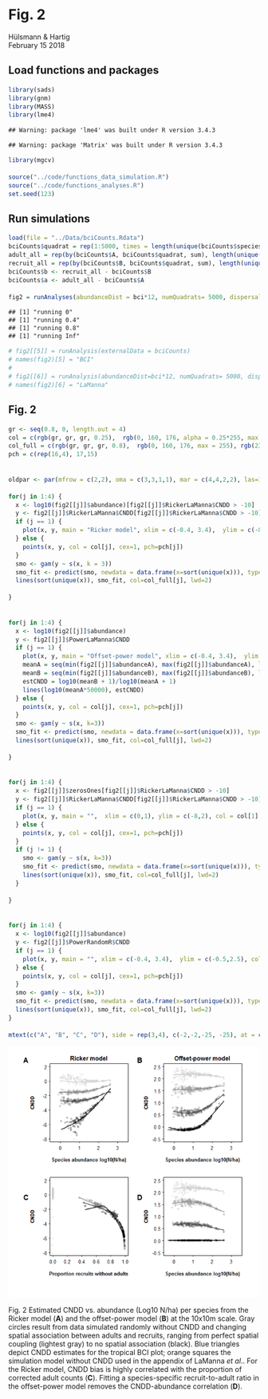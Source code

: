 # Fig. 2
Hülsmann & Hartig  
February 15 2018  

## Load functions and packages


```r
library(sads)
library(gnm)
library(MASS)
library(lme4)
```

```
## Warning: package 'lme4' was built under R version 3.4.3
```

```
## Warning: package 'Matrix' was built under R version 3.4.3
```

```r
library(mgcv)

source("../code/functions_data_simulation.R")
source("../code/functions_analyses.R")
set.seed(123)
```



## Run simulations 


```r
load(file = "../Data/bciCounts.Rdata")
bciCounts$quadrat = rep(1:5000, times = length(unique(bciCounts$species)))
adult_all = rep(by(bciCounts$A, bciCounts$quadrat, sum), length(unique(bciCounts$species)))
recruit_all = rep(by(bciCounts$B, bciCounts$quadrat, sum), length(unique(bciCounts$species)))
bciCounts$b <- recruit_all - bciCounts$B
bciCounts$a <- adult_all - bciCounts$A

fig2 = runAnalyses(abundanceDist = bci*12, numQuadrats= 5000, dispersal = c(0, 0.4, 0.8, Inf))
```

```
## [1] "running 0"
## [1] "running 0.4"
## [1] "running 0.8"
## [1] "running Inf"
```

```r
# fig2[[5]] = runAnalysis(externalData = bciCounts)
# names(fig2)[5] = "BCI"
# 
# fig2[[6]] = runAnalysis(abundanceDist=bci*12, numQuadrats= 5000, dispersal = 0.1, theta = 1, adultSurvival = "LaManna")
# names(fig2)[6] = "LaManna"
```

## Fig. 2


```r
gr <- seq(0.8, 0, length.out = 4)
col = c(rgb(gr, gr, gr, 0.25),  rgb(0, 160, 176, alpha = 0.25*255, max = 255), rgb(235, 104, 65, alpha = 0.25*255, max = 255))
col_full = c(rgb(gr, gr, gr, 0.8),  rgb(0, 160, 176, max = 255), rgb(235, 104, 65, max = 255))
pch = c(rep(16,4), 17,15)


oldpar <- par(mfrow = c(2,2), oma = c(3,3,1,1), mar = c(4,4,2,2), las=1, mgp=c(2.5, 0.5, 0), lwd=75/75, cex.axis=3/3, cex.lab=1, font.lab=2, tcl=(-0.2))

for(j in 1:4) {
  x <- log10(fig2[[j]]$abundance)[fig2[[j]]$RickerLaManna$CNDD > -10]
  y <- fig2[[j]]$RickerLaManna$CNDD[fig2[[j]]$RickerLaManna$CNDD > -10]
  if (j == 1) {
    plot(x, y, main = "Ricker model", xlim = c(-0.4, 3.4),  ylim = c(-8,2), col = col[1], pch=pch[1], xlab = "Species abundance log10(N/ha)", ylab = "CNDD")
  } else {
    points(x, y, col = col[j], cex=1, pch=pch[j])    
  }
  smo <- gam(y ~ s(x, k = 3))
  smo_fit <- predict(smo, newdata = data.frame(x=sort(unique(x))), type = "response")
  lines(sort(unique(x)), smo_fit, col=col_full[j], lwd=2)

}


for(j in 1:4) {
  x <- log10(fig2[[j]]$abundance)
  y <- fig2[[j]]$PowerLaManna$CNDD
  if (j == 1) {
    plot(x, y, main = "Offset-power model", xlim = c(-0.4, 3.4),  ylim = c(-0.5,2.5), col = col[1], pch=pch[1], cex=1, xlab = "Species abundance log10(N/ha)", ylab = "CNDD")
    meanA = seq(min(fig2[[j]]$abundanceA), max(fig2[[j]]$abundanceA), length.out = 20)/10000
    meanB = seq(min(fig2[[j]]$abundanceB), max(fig2[[j]]$abundanceB), length.out = 20)/10000
    estCNDD = log10(meanB + 1)/log10(meanA + 1)
    lines(log10(meanA*50000), estCNDD)
  } else {
    points(x, y, col = col[j], cex=1, pch=pch[j])    
  }
  smo <- gam(y ~ s(x, k=3))
  smo_fit <- predict(smo, newdata = data.frame(x=sort(unique(x))), type = "response")
  lines(sort(unique(x)), smo_fit, col=col_full[j], lwd=2)
  
}


for(j in 1:4) {
  x <- fig2[[j]]$zerosOnes[fig2[[j]]$RickerLaManna$CNDD > -10]
  y <- fig2[[j]]$RickerLaManna$CNDD[fig2[[j]]$RickerLaManna$CNDD > -10]
  if (j == 1) {
    plot(x, y, main = "",  xlim = c(0,1), ylim = c(-8,2), col = col[1], pch=pch[1], cex=1, xlab = "Proportion recruits without adults", ylab = "CNDD")
  } else {
    points(x, y, col = col[j], cex=1, pch=pch[j])    
  }
  if (j != 1) {
    smo <- gam(y ~ s(x, k=3))
    smo_fit <- predict(smo, newdata = data.frame(x=sort(unique(x))), type = "response")
    lines(sort(unique(x)), smo_fit, col=col_full[j], lwd=2)
  }

}


for(j in 1:4) {
  x <- log10(fig2[[j]]$abundance)
  y <- fig2[[j]]$PowerRandomR$CNDD
  if (j == 1) {
    plot(x, y, main = "", xlim = c(-0.4, 3.4),  ylim = c(-0.5,2.5), col = col[1], pch=pch[1], cex=1, xlab = "Species abundance log10(N/ha)", ylab = "CNDD")
  } else {
    points(x, y, col = col[j], cex=1, pch=pch[j])    
  }
  smo <- gam(y ~ s(x, k=3))
  smo_fit <- predict(smo, newdata = data.frame(x=sort(unique(x))), type = "response")
  lines(sort(unique(x)), smo_fit, col=col_full[j], lwd=2)
}
 
mtext(c("A", "B", "C", "D"), side = rep(3,4), c(-2,-2,-25, -25), at = c(0,0.5, 0, 0.5), outer = T, cex = 1.2, font=2)
```

![](readme_files/figure-html/unnamed-chunk-3-1.png)<!-- -->


Fig. 2 Estimated CNDD vs. abundance (Log10 N/ha) per species from the Ricker model (**A**) and the offset-power model (**B**) at the 10x10m scale. Gray circles result from data simulated randomly without CNDD and changing spatial association between adults and recruits, ranging from perfect spatial coupling (lightest gray) to no spatial association (black). Blue triangles depict CNDD estimates for the tropical BCI plot; orange squares the simulation model without CNDD used in the appendix of LaManna *et al*.. For the Ricker model, CNDD bias is highly correlated with the proportion of corrected adult counts (**C**). Fitting a species-specific recruit-to-adult ratio in the offset-power model removes the CNDD-abundance correlation (**D**).
